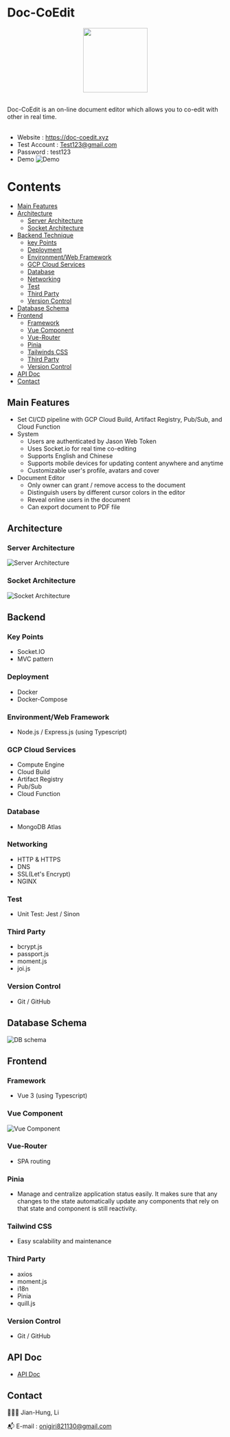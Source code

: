 # Doc-CoEdit

<p style="text-align:center">
    <img src="./logo.png" style="width:150px">
</P>

<br/>
Doc-CoEdit is an on-line document editor which allows you to co-edit with other in real time.
<br/>
<br/>

- Website : https://doc-coedit.xyz
- Test Account : Test123@gmail.com
- Password : test123
- Demo
  ![Demo](./Demo.gif)

# Contents

- [Main Features](#main-features)
- [Architecture](#architecture)
  - [Server Architecture](#server-architecture)
  - [Socket Architecture](#socket-architecture)
- [Backend Technique](#backend)
  - [key Points](#key-points)
  - [Deployment](#deployment)
  - [Environment/Web Framework](#environmentweb-framework)
  - [GCP Cloud Services](#gcp-cloud-services)
  - [Database](#database)
  - [Networking](#networking)
  - [Test](#test)
  - [Third Party](#third-party)
  - [Version Control](#version-control)
- [Database Schema](#database-schema)
- [Frontend](#frontend)
  - [Framework](#framework)
  - [Vue Component](#vue-component)
  - [Vue-Router](#vue-router)
  - [Pinia](#pinia)
  - [Tailwinds CSS](#tailwind-css)
  - [Third Party](#third-party-1)
  - [Version Control](#version-control-1)
- [API Doc](#api-doc)
- [Contact](#contact)

## Main Features

- Set CI/CD pipeline with GCP Cloud Build, Artifact Registry, Pub/Sub, and Cloud Function
- System
  - Users are authenticated by Jason Web Token
  - Uses Socket.io for real time co-editing
  - Supports English and Chinese
  - Supports mobile devices for updating content anywhere and anytime
  - Customizable user's profile, avatars and cover
- Document Editor
  - Only owner can grant / remove access to the document
  - Distinguish users by different cursor colors in the editor
  - Reveal online users in the document
  - Can export document to PDF file

## Architecture

### Server Architecture

![Server Architecture](./Server%20Architecture.png)

### Socket Architecture

![Socket Architecture](./Socket%20Architecture.png)

## Backend

### Key Points

- Socket.IO
- MVC pattern

### Deployment

- Docker
- Docker-Compose

### Environment/Web Framework

- Node.js / Express.js (using Typescript)

### GCP Cloud Services

- Compute Engine
- Cloud Build
- Artifact Registry
- Pub/Sub
- Cloud Function

### Database

- MongoDB Atlas

### Networking

- HTTP & HTTPS
- DNS
- SSL(Let's Encrypt)
- NGINX

### Test

- Unit Test: Jest / Sinon

### Third Party

- bcrypt.js
- passport.js
- moment.js
- joi.js

### Version Control

- Git / GitHub

## Database Schema

![DB schema](./Database%20Schema.png)

## Frontend

### Framework

- Vue 3 (using Typescript)

### Vue Component

![Vue Component](./VueComponent.png)

### Vue-Router

- SPA routing

### Pinia

- Manage and centralize application status easily. It makes sure that any changes to the state automatically update any components that rely on that state and component is still reactivity.

### Tailwind CSS

- Easy scalability and maintenance

### Third Party

- axios
- moment.js
- i18n
- Pinia
- quill.js

### Version Control

- Git / GitHub

## API Doc

- [API Doc](https://app.swaggerhub.com/apis-docs/jerryli-ffe/doc-coedit/1.0.0#)

## Contact

👨🏻‍💻 Jian-Hung, Li
<br/>

📬 E-mail : onigiri821130@gmail.com

